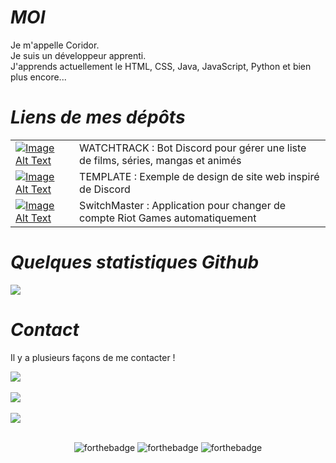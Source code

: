 # *MOI*

Je m'appelle Coridor. <br>
Je suis un développeur apprenti. <br>
J'apprends actuellement le HTML, CSS, Java, JavaScript, Python et bien plus encore...

# *Liens de mes dépôts*

<table>
    <tr>
        <td><a href="https://github.com/Cori-bot/Watchtrack"><img src="https://github.com/user-attachments/assets/c9740617-00e8-401e-ba45-7d33d62214f3" alt="Image Alt Text"></a></td>
        <td>WATCHTRACK : Bot Discord pour gérer une liste de films, séries, mangas et animés</td>
    </tr>
    <tr>
        <td><a href="https://github.com/Cori-bot/site-discord-v1"><img src="https://github.com/user-attachments/assets/c9740617-00e8-401e-ba45-7d33d62214f3" alt="Image Alt Text"></a></td>
        <td>TEMPLATE : Exemple de design de site web inspiré de Discord</td>
    </tr>
    <tr>
        <td><a href="https://github.com/Cori-bot/SwitchMaster"><img src="https://github.com/user-attachments/assets/c9740617-00e8-401e-ba45-7d33d62214f3" alt="Image Alt Text"></a></td>
        <td>SwitchMaster : Application pour changer de compte Riot Games automatiquement</td>
    </tr>
</table>

# *Quelques statistiques Github*
<p>
    <a href="#"><img src="https://github-readme-stats.vercel.app/api?username=Cori-bot&show_icons=true&title_color=999&text_color=9f9f9f&bg_color=00000000&hide_border=true"></a>
</p>

# *Contact*
Il y a plusieurs façons de me contacter !

<a href="" target="_blank"><img src="https://img.shields.io/static/v1?label=DISCORD&message=Coridor&color=7289da&style=for-the-badge"></a><br><br>
<a href="https://x.com/Coridor_" target="_blank"><img src="https://img.shields.io/static/v1?label=TWITTER&message=Coridor_&color=00acee&style=for-the-badge"></a><br><br>
<a href="mailto: coridor.mail@gmail.com" target="_blank"><img src="https://img.shields.io/static/v1?label=mail&message=coridor.mail@gmail.com&color=white&style=for-the-badge"></a><br><br>


<div align="center">
    <img src="https://forthebadge.com/images/badges/made-with-markdown.svg" alt="forthebadge">
    <img src="https://forthebadge.com/images/badges/made-with-html.svg" alt="forthebadge">
    <img src="https://forthebadge.com/images/badges/made-with-css.svg" alt="forthebadge">
</div>
